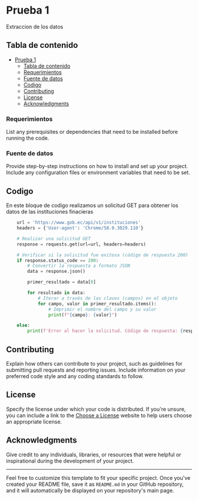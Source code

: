 # Prueba 1

Extraccion de los datos

## Tabla de contenido

- [Prueba 1](#project-title)
  - [Tabla de contenido](#tabla-de-contenido)
  - [Requerimientos](#requerimientos)
  - [Fuente de datos](#fuente-de-datos)
  - [Codigo](#codigo)
  - [Contributing](#contributing)
  - [License](#license)
  - [Acknowledgments](#acknowledgments)

### Requerimientos

List any prerequisites or dependencies that need to be installed before running the code.

### Fuente de datos

Provide step-by-step instructions on how to install and set up your project. Include any configuration files or environment variables that need to be set.

## Codigo
En este bloque de codigo realizamos un solicitud GET para obtener los datos de las instituciones finacieras
```python
    url = 'https://www.gob.ec/api/v1/instituciones'
    headers = {'User-agent': 'Chrome/58.0.3029.110'}

    # Realizar una solicitud GET
    response = requests.get(url=url, headers=headers)

    # Verificar si la solicitud fue exitosa (código de respuesta 200)
    if response.status_code == 200:
        # Convertir la respuesta a formato JSON
        data = response.json()

        primer_resultado = data[0]

        for resultado in data:
            # Iterar a través de las claves (campos) en el objeto
            for campo, valor in primer_resultado.items():
                # Imprimir el nombre del campo y su valor
                print(f"{campo}: {valor}")

    else:
        print(f'Error al hacer la solicitud. Código de respuesta: {response.status_code}')
```
## Contributing

Explain how others can contribute to your project, such as guidelines for submitting pull requests and reporting issues. Include information on your preferred code style and any coding standards to follow.

## License

Specify the license under which your code is distributed. If you're unsure, you can include a link to the [Choose a License](https://choosealicense.com/) website to help users choose an appropriate license.

## Acknowledgments

Give credit to any individuals, libraries, or resources that were helpful or inspirational during the development of your project.

---

Feel free to customize this template to fit your specific project. Once you've created your README file, save it as `README.md` in your GitHub repository, and it will automatically be displayed on your repository's main page.
